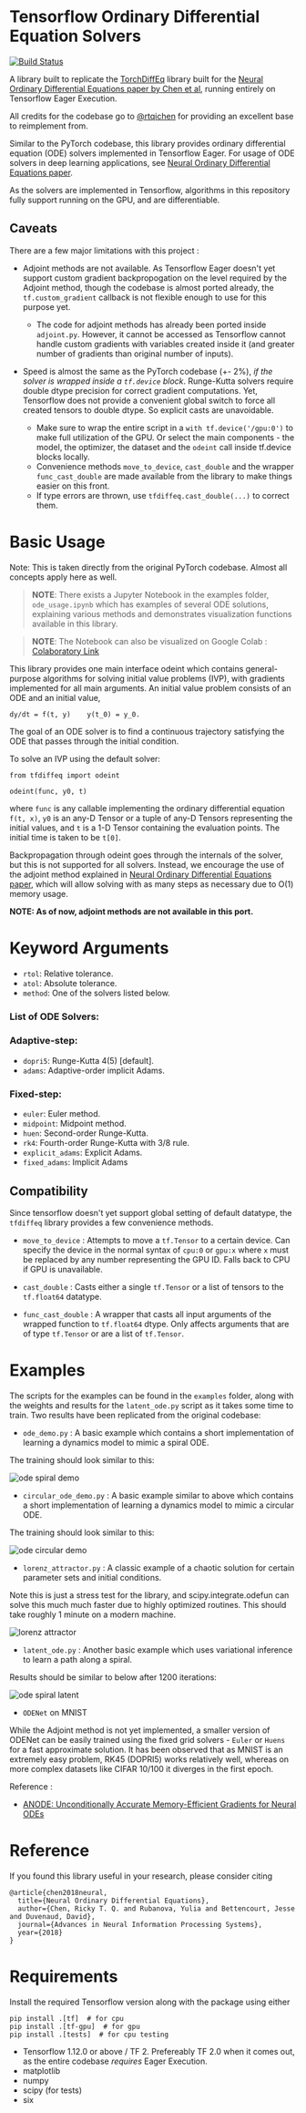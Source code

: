 # Tensorflow Ordinary Differential Equation Solvers
[![Build Status](https://travis-ci.org/titu1994/tfdiffeq.svg?branch=master)](https://travis-ci.org/titu1994/tfdiffeq)

A library built to replicate the [TorchDiffEq](https://github.com/rtqichen/torchdiffeq) library built for the [Neural Ordinary Differential Equations paper by Chen et al](https://arxiv.org/abs/1806.07366), running entirely on Tensorflow Eager Execution.

All credits for the codebase go to [@rtqichen](https://github.com/rtqichen) for providing an excellent base to reimplement from.

Similar to the PyTorch codebase, this library provides ordinary differential equation (ODE) solvers implemented in Tensorflow Eager. For usage of ODE solvers in deep learning applications, see [Neural Ordinary Differential Equations paper](https://arxiv.org/abs/1806.07366).

As the solvers are implemented in Tensorflow, algorithms in this repository fully support running on the GPU, and are differentiable.

## Caveats

There are a few major limitations with this project : 

- Adjoint methods are not available. As Tensorflow Eager doesn't yet support custom gradient backpropogation on the level required by the Adjoint method, though the codebase is almost ported already, the `tf.custom_gradient` callback is not flexible enough to use for this purpose yet.
  - The code for adjoint methods has already been ported inside `adjoint.py`. However, it cannot be accessed as Tensorflow cannot handle custom gradients with variables created inside it (and greater number of gradients than original number of inputs).

- Speed is almost the same as the PyTorch codebase (+- 2%), *if the solver is wrapped inside a `tf.device` block*. Runge-Kutta solvers require double dtype precision for correct gradient computations. Yet, Tensorflow does not provide a convenient global switch to force all created tensors to double dtype. So explicit casts are unavoidable.
  - Make sure to wrap the entire script in a `with tf.device('/gpu:0')` to make full utilization of the GPU. Or select the main components - the model, the optimizer, the dataset and the `odeint` call inside tf.device blocks locally.
  - Convenience methods `move_to_device`, `cast_double` and the wrapper `func_cast_double` are made available from the library to make things easier on this front.
  - If type errors are thrown, use `tfdiffeq.cast_double(...)` to correct them.

# Basic Usage

Note: This is taken directly from the original PyTorch codebase. Almost all concepts apply here as well.

> **NOTE**: There exists a Jupyter Notebook in the examples folder, `ode_usage.ipynb` which has examples of several
ODE solutions, explaining various methods and demonstrates visualization functions available in this library.

> **NOTE**: The Notebook can also be visualized on Google Colab : [Colaboratory Link](https://colab.research.google.com/github/titu1994/tfdiffeq/blob/master/examples/ode_usage.ipynb)

This library provides one main interface odeint which contains general-purpose algorithms for solving initial value problems (IVP), with gradients implemented for all main arguments. An initial value problem consists of an ODE and an initial value,

```
dy/dt = f(t, y)    y(t_0) = y_0.
```

The goal of an ODE solver is to find a continuous trajectory satisfying the ODE that passes through the initial condition.

To solve an IVP using the default solver:

```
from tfdiffeq import odeint

odeint(func, y0, t)
```

where `func` is any callable implementing the ordinary differential equation `f(t, x)`, `y0` is an any-D Tensor or a tuple of any-D Tensors representing the initial values, and `t` is a 1-D Tensor containing the evaluation points. The initial time is taken to be `t[0]`.

Backpropagation through odeint goes through the internals of the solver, but this is not supported for all solvers. Instead, we encourage the use of the adjoint method explained in [Neural Ordinary Differential Equations paper](https://arxiv.org/abs/1806.07366), which will allow solving with as many steps as necessary due to O(1) memory usage.

**NOTE: As of now, adjoint methods are not available in this port.**

# Keyword Arguments

- `rtol`: Relative tolerance.
- `atol`: Absolute tolerance.
- `method`: One of the solvers listed below.

### List of ODE Solvers:

### Adaptive-step:

 - `dopri5`: Runge-Kutta 4(5) [default].
 - `adams`: Adaptive-order implicit Adams.

### Fixed-step:

 - `euler`: Euler method.
 - `midpoint`: Midpoint method.
 - `huen`: Second-order Runge-Kutta.
 - `rk4`: Fourth-order Runge-Kutta with 3/8 rule.
 - `explicit_adams`: Explicit Adams.
 - `fixed_adams`: Implicit Adams

## Compatibility

Since tensorflow doesn't yet support global setting of default datatype, the `tfdiffeq` library provides a few convenience methods.

- `move_to_device` : Attempts to move a `tf.Tensor` to a certain device. Can specify the device in the normal syntax of `cpu:0` or `gpu:x` where `x` must be replaced by any number representing the GPU ID. Falls back to CPU if GPU is unavailable.

- `cast_double` : Casts either a single `tf.Tensor` or a list of tensors to the `tf.float64` datatype.

- `func_cast_double` : A wrapper that casts all input arguments of the wrapped function to `tf.float64` dtype. Only affects arguments that are of type `tf.Tensor` or are a list of `tf.Tensor`.

# Examples

The scripts for the examples can be found in the `examples` folder, along with the weights and results for the `latent_ode.py` script as it takes some time to train. Two results have been replicated from the original codebase:

 - `ode_demo.py` : A basic example which contains a short implementation of learning a dynamics model to mimic a spiral ODE.
 
 The training should look similar to this:
 
![ode spiral demo](https://github.com/titu1994/tfdiffeq/blob/master/images/demo1.gif?raw=true)

- `circular_ode_demo.py` : A basic example similar to above which contains a short implementation of learning a dynamics model to mimic a circular ODE.

 The training should look similar to this:

 ![ode circular demo](https://github.com/titu1994/tfdiffeq/blob/master/images/circular_ode.gif?raw=true)

- `lorenz_attractor.py` : A classic example of a chaotic solution for certain parameter sets and initial conditions.

Note this is just a stress test for the library, and scipy.integrate.odefun can solve this much much faster due to highly
optimized routines. This should take roughly 1 minute on a modern machine.

 ![lorenz attractor](https://github.com/titu1994/tfdiffeq/blob/master/images/lorenz.png?raw=true)

- `latent_ode.py` : Another basic example which uses variational inference to learn a path along a spiral.
 
 Results should be similar to below after 1200 iterations:
 
 ![ode spiral latent](https://github.com/titu1994/tfdiffeq/blob/master/images/vis.png?raw=true)

- `ODENet` on MNIST

 While the Adjoint method is not yet implemented, a smaller version of ODENet can be easily trained using the
 fixed grid solvers - `Euler` or `Huens` for a fast approximate solution. It has been observed that as MNIST is
 an extremely easy problem, RK45 (DOPRI5) works relatively well, whereas on more complex datasets like CIFAR 10/100
 it diverges in the first epoch.

 Reference :
 - [ANODE: Unconditionally Accurate Memory-Efficient Gradients for Neural ODEs](https://arxiv.org/abs/1902.10298)
 
# Reference
If you found this library useful in your research, please consider citing

```
@article{chen2018neural,
  title={Neural Ordinary Differential Equations},
  author={Chen, Ricky T. Q. and Rubanova, Yulia and Bettencourt, Jesse and Duvenaud, David},
  journal={Advances in Neural Information Processing Systems},
  year={2018}
}
```
 
# Requirements

Install the required Tensorflow version along with the package using either

```
pip install .[tf]  # for cpu
pip install .[tf-gpu]  # for gpu
pip install .[tests]  # for cpu testing
```
 
 - Tensorflow 1.12.0 or above / TF 2. Prefereably TF 2.0 when it comes out, as the entire codebase *requires* Eager Execution.
 - matplotlib
 - numpy
 - scipy (for tests)
 - six
 
 

